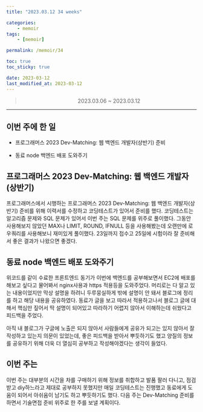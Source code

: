 ```yaml
---
title: "2023.03.12 34 weeks"

categories:
    - memoir
tags:
    - [memoir]

permalink: /memoir/34

toc: true
toc_sticky: true

date: 2023-03-12
last_modified_at: 2023-03-12
---
```


> <center> 2023.03.06 ~ 2023.03.12 </center>

---

## 이번 주에 한 일

- 프로그래머스 2023 Dev-Matching: 웹 백엔드 개발자(상반기) 준비

- 동료 node 백엔드 배포 도와주기

## 프로그래머스 2023 Dev-Matching: 웹 백엔드 개발자(상반기)

프로그래머스에서 시행하는 프로그래머스 2023 Dev-Matching: 웹 백엔드 개발자(상반기) 준비를 위해 이력서를 수정하고 코딩테스트가 있어서 준비를 했다. 코딩테스트는 알고리즘 문제와 SQL 문제가 있어서 이번 주는 SQL 문제를 위주로 풀이했다. 그동안 사용해보지 않았던 MAX나 LIMIT, ROUND, IFNULL 등을 사용해봤는데 오랜만에 로우쿼리를 사용해보니 재미있게 풀이했다. 23일까지 접수고 25일에 시험이라 잘 준비해서 좋은 결과가 나왔으면 좋겠다. 

## 동료 node 백엔드 배포 도와주기

위코드를 같이 수료한 프론트엔드 동기가 이번에 백엔드를 공부해보면서 EC2에 배포를 해보고 싶다고 물어봐서 nginx사용과 https 적용등을 도와주었다. 머리로는 다 알고 있는 내용이었지만 막상 설명을 하려니 두루뭉실하게 밖에 설명이 안 돼서 블로그에 정리를 하고 해당 내용을 공유하였다. 동료가 글을 보고 따라서 적용하고나서 블로그 글에 대해서 핵심만 짚어서 딱 설명이 되어있고 따라하기 어렵지 않아서 이해하는데 쉬웠다고 피드백을 주었다.

아직 내 블로그가 구글에 노출은 되지 않아서 사람들에게 공유가 되고는 있지 않아서 잘 작성하고 있는지 의문이 있었는데, 좋은 피드백을 받아서 뿌듯하기도 했고 양질의 정보를 공유하기 위해 더욱 더 열심히 공부하고 작성해야겠다는 생각이 들었다. 

## 이번 주는

이번 주는 대부분의 시간을 차를 구매하기 위해 정보를 취합하고 발품 팔러 다니고, 점검받고 diy하느라고 제대로 공부하지 못했지만 매일 코딩테스트는 진행했고 동료에게 도움이 되어서 아쉬움이 남기도 하고 뿌듯하기도 했다. 다음 주는 Dev-Matching 준비를 하면서 기술면접 준비 위주로 한 주를 보낼 계획이다.